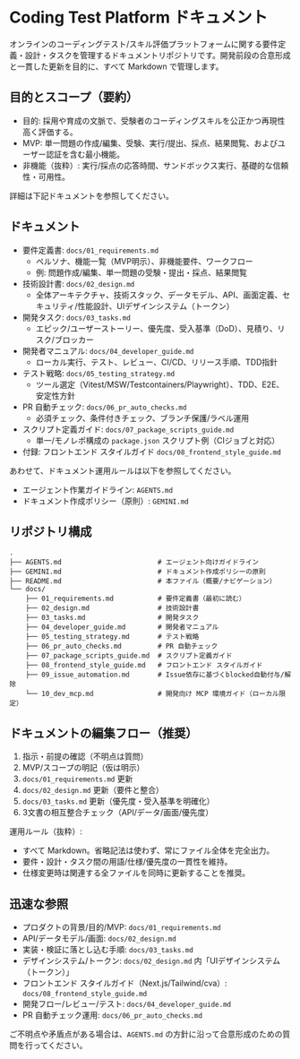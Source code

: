 # Coding Test Platform ドキュメント

オンラインのコーディングテスト/スキル評価プラットフォームに関する要件定義・設計・タスクを管理するドキュメントリポジトリです。開発前段の合意形成と一貫した更新を目的に、すべて Markdown で管理します。

## 目的とスコープ（要約）
- 目的: 採用や育成の文脈で、受験者のコーディングスキルを公正かつ再現性高く評価する。
- MVP: 単一問題の作成/編集、受験、実行/提出、採点、結果閲覧、およびユーザー認証を含む最小機能。
- 非機能（抜粋）: 実行/採点の応答時間、サンドボックス実行、基礎的な信頼性・可用性。

詳細は下記ドキュメントを参照してください。

## ドキュメント
- 要件定義書: `docs/01_requirements.md`
  - ペルソナ、機能一覧（MVP明示）、非機能要件、ワークフロー
  - 例: 問題作成/編集、単一問題の受験・提出・採点、結果閲覧
- 技術設計書: `docs/02_design.md`
  - 全体アーキテクチャ、技術スタック、データモデル、API、画面定義、セキュリティ/性能設計、UIデザインシステム（トークン）
- 開発タスク: `docs/03_tasks.md`
  - エピック/ユーザーストーリー、優先度、受入基準（DoD）、見積り、リスク/ブロッカー
- 開発者マニュアル: `docs/04_developer_guide.md`
  - ローカル実行、テスト、レビュー、CI/CD、リリース手順、TDD指針
- テスト戦略: `docs/05_testing_strategy.md`
  - ツール選定（Vitest/MSW/Testcontainers/Playwright）、TDD、E2E、安定性方針
- PR 自動チェック: `docs/06_pr_auto_checks.md`
  - 必須チェック、条件付きチェック、ブランチ保護/ラベル運用
- スクリプト定義ガイド: `docs/07_package_scripts_guide.md`
  - 単一/モノレポ構成の `package.json` スクリプト例（CIジョブと対応）
- 付録: フロントエンド スタイルガイド `docs/08_frontend_style_guide.md`

あわせて、ドキュメント運用ルールは以下を参照してください。
- エージェント作業ガイドライン: `AGENTS.md`
- ドキュメント作成ポリシー（原則）: `GEMINI.md`

## リポジトリ構成
```
.
├── AGENTS.md                        # エージェント向けガイドライン
├── GEMINI.md                        # ドキュメント作成ポリシーの原則
├── README.md                        # 本ファイル（概要/ナビゲーション）
└── docs/
    ├── 01_requirements.md           # 要件定義書（最初に読む）
    ├── 02_design.md                 # 技術設計書
    ├── 03_tasks.md                  # 開発タスク
    ├── 04_developer_guide.md        # 開発者マニュアル
    ├── 05_testing_strategy.md       # テスト戦略
    ├── 06_pr_auto_checks.md         # PR 自動チェック
    ├── 07_package_scripts_guide.md  # スクリプト定義ガイド
    ├── 08_frontend_style_guide.md   # フロントエンド スタイルガイド
    ├── 09_issue_automation.md       # Issue依存に基づくblocked自動付与/解除
    └── 10_dev_mcp.md                # 開発向け MCP 環境ガイド（ローカル限定）
```

## ドキュメントの編集フロー（推奨）
1) 指示・前提の確認（不明点は質問）
2) MVP/スコープの明記（仮は明示）
3) `docs/01_requirements.md` 更新
4) `docs/02_design.md` 更新（要件と整合）
5) `docs/03_tasks.md` 更新（優先度・受入基準を明確化）
6) 3文書の相互整合チェック（API/データ/画面/優先度）

運用ルール（抜粋）:
- すべて Markdown。省略記法は使わず、常にファイル全体を完全出力。
- 要件・設計・タスク間の用語/仕様/優先度の一貫性を維持。
- 仕様変更時は関連する全ファイルを同時に更新することを推奨。

## 迅速な参照
- プロダクトの背景/目的/MVP: `docs/01_requirements.md`
- API/データモデル/画面: `docs/02_design.md`
- 実装・検証に落とし込む手順: `docs/03_tasks.md`
- デザインシステム/トークン: `docs/02_design.md` 内「UIデザインシステム（トークン）」
- フロントエンド スタイルガイド（Next.js/Tailwind/cva）: `docs/08_frontend_style_guide.md`
- 開発フロー/レビュー/テスト: `docs/04_developer_guide.md`
- PR 自動チェック運用: `docs/06_pr_auto_checks.md`

ご不明点や矛盾点がある場合は、`AGENTS.md` の方針に沿って合意形成のための質問を行ってください。
